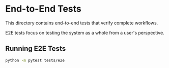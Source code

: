 # End-to-End Tests

This directory contains end-to-end tests that verify complete workflows.

E2E tests focus on testing the system as a whole from a user's perspective.

## Running E2E Tests

```bash
python -m pytest tests/e2e
```